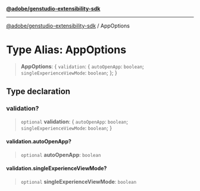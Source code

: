 [**@adobe/genstudio-extensibility-sdk**](../README.md)

***

[@adobe/genstudio-extensibility-sdk](../globals.md) / AppOptions

# Type Alias: AppOptions

> **AppOptions**: \{ `validation`: \{ `autoOpenApp`: `boolean`; `singleExperienceViewMode`: `boolean`; \}; \}

## Type declaration

### validation?

> `optional` **validation**: \{ `autoOpenApp`: `boolean`; `singleExperienceViewMode`: `boolean`; \}

#### validation.autoOpenApp?

> `optional` **autoOpenApp**: `boolean`

#### validation.singleExperienceViewMode?

> `optional` **singleExperienceViewMode**: `boolean`
